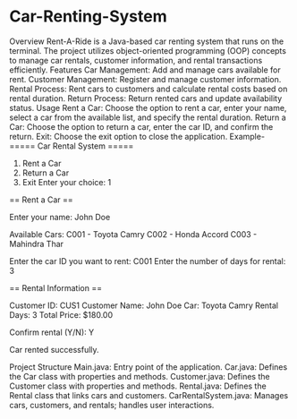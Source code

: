 # Car-Renting-System
Overview
Rent-A-Ride is a Java-based car renting system that runs on the terminal. The project utilizes object-oriented programming (OOP) concepts to manage car rentals, customer information, and rental transactions efficiently.
Features
Car Management: Add and manage cars available for rent.
Customer Management: Register and manage customer information.
Rental Process: Rent cars to customers and calculate rental costs based on rental duration.
Return Process: Return rented cars and update availability status.
Usage
Rent a Car: Choose the option to rent a car, enter your name, select a car from the available list, and specify the rental duration.
Return a Car: Choose the option to return a car, enter the car ID, and confirm the return.
Exit: Choose the exit option to close the application.
Example-
===== Car Rental System =====
1. Rent a Car
2. Return a Car
3. Exit
Enter your choice: 1

== Rent a Car ==

Enter your name: John Doe

Available Cars:
C001 - Toyota Camry
C002 - Honda Accord
C003 - Mahindra Thar

Enter the car ID you want to rent: C001
Enter the number of days for rental: 3

== Rental Information ==

Customer ID: CUS1
Customer Name: John Doe
Car: Toyota Camry
Rental Days: 3
Total Price: $180.00

Confirm rental (Y/N): Y

Car rented successfully.


Project Structure
Main.java: Entry point of the application.
Car.java: Defines the Car class with properties and methods.
Customer.java: Defines the Customer class with properties and methods.
Rental.java: Defines the Rental class that links cars and customers.
CarRentalSystem.java: Manages cars, customers, and rentals; handles user interactions.
